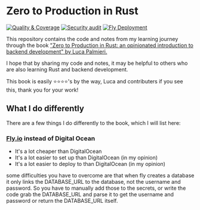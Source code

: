 # Zero to Production in Rust
[![Quality & Coverage](https://github.com/JakePIXL/zero2prod/actions/workflows/general.yml/badge.svg)](https://github.com/JakePIXL/zero2prod/actions/workflows/general.yml)
[![Security audit](https://github.com/JakePIXL/zero2prod/actions/workflows/audit-on-push.yml/badge.svg)](https://github.com/JakePIXL/zero2prod/actions/workflows/audit-on-push.yml)
[![Fly Deployment](https://github.com/JakePIXL/zero2prod/actions/workflows/deploy.yml/badge.svg)](https://github.com/JakePIXL/zero2prod/actions/workflows/deploy.yml)

This repository contains the code and notes from my learning journey through the book ["Zero to Production in Rust: an opinionated introduction to backend development" by Luca Palmieri.](https://www.zero2prod.com/)

I hope that by sharing my code and notes, it may be helpful to others who are also learning Rust and backend development.


This book is easily ⭐️⭐️⭐️⭐️'s by the way, Luca and contributers if you see this, thank you for your work!


## What I do differently

There are a few things I do differently to the book, which I will list here:

### [Fly.io](https://fly.io/) instead of Digital Ocean
- It's a lot cheaper than DigitalOcean
- It's a lot easier to set up than DigitalOcean (in my opinion)
- It's a lot easier to deploy to than DigitalOcean (in my opinion)

some difficulties you have to overcome are that when fly creates a database it only links the DATABASE_URL to the database, not the username and password. So you have to manually add those to the secrets, or write the code grab the DATABASE_URL and parse it to get the username and password or return the DATABASE_URL itself.